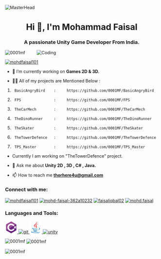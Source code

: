 ![MasterHead](https://user-images.githubusercontent.com/74038190/225813708-98b745f2-7d22-48cf-9150-083f1b00d6c9.gif)
<h1 align="center">Hi 👋, I'm Mohammad Faisal</h1>
<h3 align="center">A passionate Unity Game Developer From India.</h3>
<img align="right" alt="Coding" width="400" src="https://i.pinimg.com/originals/77/ca/a3/77caa32884d735d439ade45ba37feaf2.gif">

<p align="left"> <img src="https://komarev.com/ghpvc/?username=0001mf&label=Profile%20views&color=0e75b6&style=flat" alt="0001mf" /> </p>

<p align="left"> <a href="https://twitter.com/mohdfaisal101" target="blank"><img src="https://img.shields.io/twitter/follow/mohdfaisal101?logo=twitter&style=for-the-badge" alt="mohdfaisal101" /></a> </p>

- 🔭 I’m currently working on **Games 2D & 3D.**

- 👨‍💻 All of my projects are Mentioned Below :





1.      BasicAngryBird    :     https://github.com/0001MF/BasicAngryBird

2.      FPS               :     https://github.com/0001MF/FPS

3.      TheCarMech        :     https://github.com/0001MF/TheCarMech

4.      TheDinoRunner     :     https://github.com/0001MF/TheDinoRunner

5.      TheSkater         :     https://github.com/0001MF/TheSkater

6.      TheTowerDefence   :     https://github.com/0001MF/TheTowerDefence

7.      TPS_Master        :     https://github.com/0001MF/TPS_Master
   
- Currently I am working on "TheTowerDefence" project.
 

- 💬 Ask me about **Unity 2D , 3D , C# , Java.**

- 📫 How to reach me **thorhere4u@gmail.com**

<h3 align="left">Connect with me:</h3>
<p align="left">
<a href="https://twitter.com/mohdfaisal101" target="blank"><img align="center" src="https://raw.githubusercontent.com/rahuldkjain/github-profile-readme-generator/master/src/images/icons/Social/twitter.svg" alt="mohdfaisal101" height="30" width="40" /></a>
<a href="https://linkedin.com/in/mohd-faisal-362a10232" target="blank"><img align="center" src="https://raw.githubusercontent.com/rahuldkjain/github-profile-readme-generator/master/src/images/icons/Social/linked-in-alt.svg" alt="mohd-faisal-362a10232" height="30" width="40" /></a>
<a href="https://instagram.com/faisaliqbal02" target="blank"><img align="center" src="https://raw.githubusercontent.com/rahuldkjain/github-profile-readme-generator/master/src/images/icons/Social/instagram.svg" alt="faisaliqbal02" height="30" width="40" /></a>
<a href="https://discord.gg/mohd.faisal" target="blank"><img align="center" src="https://raw.githubusercontent.com/rahuldkjain/github-profile-readme-generator/master/src/images/icons/Social/discord.svg" alt="mohd.faisal" height="30" width="40" /></a>
</p>

<h3 align="left">Languages and Tools:</h3>
<p align="left"> <a href="https://www.w3schools.com/cs/" target="_blank" rel="noreferrer"> <img src="https://raw.githubusercontent.com/devicons/devicon/master/icons/csharp/csharp-original.svg" alt="csharp" width="40" height="40"/> </a> <a href="https://git-scm.com/" target="_blank" rel="noreferrer"> <img src="https://www.vectorlogo.zone/logos/git-scm/git-scm-icon.svg" alt="git" width="40" height="40"/> </a> <a href="https://www.java.com" target="_blank" rel="noreferrer"> <img src="https://raw.githubusercontent.com/devicons/devicon/master/icons/java/java-original.svg" alt="java" width="40" height="40"/> </a> <a href="https://unity.com/" target="_blank" rel="noreferrer"> <img src="https://www.vectorlogo.zone/logos/unity3d/unity3d-icon.svg" alt="unity" width="40" height="40"/> </a> </p>

<p><img align="left" src="https://github-readme-stats.vercel.app/api/top-langs?username=0001mf&show_icons=true&locale=en&layout=compact" alt="0001mf" /></p>

<p>&nbsp;<img align="center" src="https://github-readme-stats.vercel.app/api?username=0001mf&show_icons=true&locale=en" alt="0001mf" /></p>

<p><img align="center" src="https://github-readme-streak-stats.herokuapp.com/?user=0001mf&" alt="0001mf" /></p>
